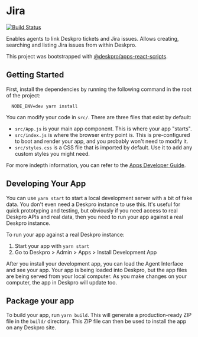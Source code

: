 # Jira

[![Build Status](https://travis-ci.org/DeskproApps/jira.svg?branch=master)](https://travis-ci.org/DeskproApps/jira)

Enables agents to link Deskpro tickets and Jira issues. Allows creating, searching and listing Jira issues from within Deskpro.  

This project was bootstrapped with [@deskpro/apps-react-scripts](https://github.com/deskpro/apps-create).

## Getting Started

First, install the dependencies by running the following command in the root of the project:

```
  NODE_ENV=dev yarn install
``` 

You can modify your code in `src/`. There are three files that exist by default:

* `src/App.js` is your main app component. This is where your app "starts".
* `src/index.js` is where the browser entry point is. This is pre-configured to boot and render your app, and you probably won't need to modify it.
* `src/styles.css` is a CSS file that is imported by default. Use it to add any custom styles you might need.

For more indepth information, you can refer to the [Apps Developer Guide](https://deskpro.gitbook.io/apps-developer-guide).

## Developing Your App

You can use `yarn start` to start a local development server with a bit of fake data. You don't even need a Deskpro instance to use this. It's useful for quick prototyping and testing, but obviously if you need access to real Deskpro APIs and real data, then you need to run your app against a real Deskpro instance.

To run your app against a real Deskpro instance:

1. Start your app with `yarn start`
2. Go to Deskpro > Admin > Apps > Install Development App

After you install your development app, you can load the Agent Interface and see your app. Your app is being loaded into Deskpro, but the app files are being served from your local computer. As you make changes on your computer, the app in Deskpro will update too.

## Package your app

To build your app, run `yarn build`. This will generate a production-ready ZIP file in the `build/` directory. This ZIP file can then be used to install the app on any Deskpro site.
